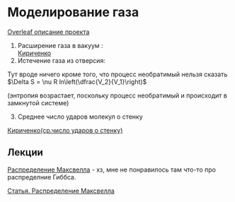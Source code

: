 # Моделирование газа  
  
[Overleaf  описание проекта ](https://www.overleaf.com/project/5b3dccbcb510e25fef06f7d0)  
  
1. Расширение газа в вакуум :  
[Кириченко](https://drive.google.com/open?id=1lghCPjBKoCAJp7pc10CgOofYT_x63yDL)  
2. Истечение газа из отверсия:  
  
Тут вроде ничего кроме того, что процесс необратимый нельзя сказать  
$\Delta S = \nu R ln\left(\dfrac{V_2}{V_1}\right)$

(энтропия возрастает, поскольку процесс необратимый и происходит в замкнутой системе)  
  
3. Среднее число ударов молекул о стенку  
  
[Кириченко(ср.число ударов о стенку)](https://drive.google.com/open?id=16bpYY2K-9qyySOx-34s1-wCrnWJ0aV9j)   

## Лекции

[Распределение Максвелла](https://www.youtube.com/watch?v=LK90eR7M0f4) - хз, мне не понравилось там что-то про распределние Гиббса.

[Статья. Распределение Максвелла](http://portal.tpu.ru:7777/departments/kafedra/tief/method_work/method_work2/lab1/LabsMechMolecFiles/ModT-04.pdf)
